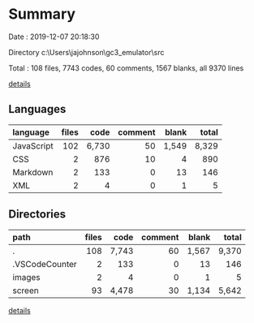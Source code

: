 # Summary

Date : 2019-12-07 20:18:30

Directory c:\Users\jajohnson\gc3_emulator\src

Total : 108 files,  7743 codes, 60 comments, 1567 blanks, all 9370 lines

[details](details.md)

## Languages
| language | files | code | comment | blank | total |
| :--- | ---: | ---: | ---: | ---: | ---: |
| JavaScript | 102 | 6,730 | 50 | 1,549 | 8,329 |
| CSS | 2 | 876 | 10 | 4 | 890 |
| Markdown | 2 | 133 | 0 | 13 | 146 |
| XML | 2 | 4 | 0 | 1 | 5 |

## Directories
| path | files | code | comment | blank | total |
| :--- | ---: | ---: | ---: | ---: | ---: |
| . | 108 | 7,743 | 60 | 1,567 | 9,370 |
| .VSCodeCounter | 2 | 133 | 0 | 13 | 146 |
| images | 2 | 4 | 0 | 1 | 5 |
| screen | 93 | 4,478 | 30 | 1,134 | 5,642 |

[details](details.md)
